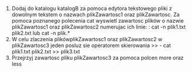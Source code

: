 1. Dodaj do katalogu katalogB za pomoca edytora tekstowego pliki z dowolnym tekstem o nazwach plikZawartosc1 oraz plikZawartosc. Za pomoca poznanego polecenia cat wyswietl zawartosc plików o nazwie plikZawartosc1 oraz plikZawartosc2 numerujac ich linie: : cat -n plik1.txt plik2.txt lub cat -n plik.*
2. W celu zlaczenia plikówplikZawartosc1 oraz plikZawartosc2 w plikZawartosc3 jeden posluz sie operatorem skierowania >> - cat plik1.txt plik2.txt >> plik3.txt
3. Przejrzyj zawartosc pliku plikZawartosc3 za pomoca polcen more oraz less